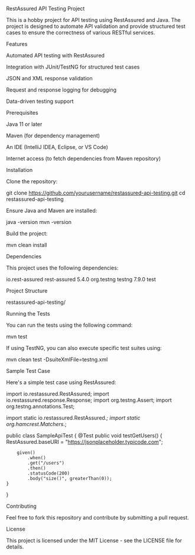 RestAssured API Testing Project

This is a hobby project for API testing using RestAssured and Java. The project is designed to automate API validation and provide structured test cases to ensure the correctness of various RESTful services.

Features

Automated API testing with RestAssured

Integration with JUnit/TestNG for structured test cases

JSON and XML response validation

Request and response logging for debugging

Data-driven testing support

Prerequisites

Java 11 or later

Maven (for dependency management)

An IDE (IntelliJ IDEA, Eclipse, or VS Code)

Internet access (to fetch dependencies from Maven repository)

Installation

Clone the repository:

git clone https://github.com/yourusername/restassured-api-testing.git
cd restassured-api-testing

Ensure Java and Maven are installed:

java -version
mvn -version

Build the project:

mvn clean install

Dependencies

This project uses the following dependencies:

<dependencies>
    <dependency>
        <groupId>io.rest-assured</groupId>
        <artifactId>rest-assured</artifactId>
        <version>5.4.0</version>
    </dependency>
    <dependency>
        <groupId>org.testng</groupId>
        <artifactId>testng</artifactId>
        <version>7.9.0</version>
        <scope>test</scope>
    </dependency>
</dependencies>

Project Structure

restassured-api-testing/


Running the Tests

You can run the tests using the following command:

mvn test

If using TestNG, you can also execute specific test suites using:

mvn clean test -DsuiteXmlFile=testng.xml

Sample Test Case

Here's a simple test case using RestAssured:

import io.restassured.RestAssured;
import io.restassured.response.Response;
import org.testng.Assert;
import org.testng.annotations.Test;

import static io.restassured.RestAssured.*;
import static org.hamcrest.Matchers.*;

public class SampleApiTest {
    @Test
    public void testGetUsers() {
        RestAssured.baseURI = "https://jsonplaceholder.typicode.com";
        
        given()
            .when()
            .get("/users")
            .then()
            .statusCode(200)
            .body("size()", greaterThan(0));
    }
}

Contributing

Feel free to fork this repository and contribute by submitting a pull request.

License

This project is licensed under the MIT License - see the LICENSE file for details.
